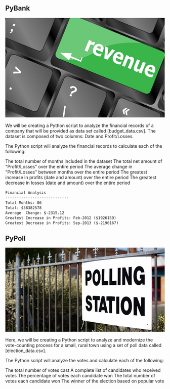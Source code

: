 ## PyBank

![Revenue](Images/revenue-per-lead.jpg)

We will be creating  a Python script to analyze the financial records of a company that will be provided as data set called [budget_data.csv]. The dataset is composed of two columns: Date and Profit/Losses.

The Python script will analyze the financial records to calculate each of the following:

The total number of months included in the dataset
The total net amount of "Profit/Losses" over the entire period
The average change in "Profit/Losses" between months over the entire period
The greatest increase in profits (date and amount) over the entire period
The greatest decrease in losses (date and amount) over the entire period
  ```text
  Financial Analysis
  ----------------------------
  Total Months: 86
  Total: $38382578
  Average  Change: $-2315.12
  Greatest Increase in Profits: Feb-2012 ($1926159)
  Greatest Decrease in Profits: Sep-2013 ($-2196167)
  ```


## PyPoll

![Vote-Counting](Images/Vote_counting.jpg)

Here, we will be creating a Python script to analyze and modernize the vote-counting process for a small, rural town using a set of poll data called [election_data.csv]. 

The Python script will analyze the votes and calculate each of the following:

The total number of votes cast
A complete list of candidates who received votes
The percentage of votes each candidate won
The total number of votes each candidate won
The winner of the election based on popular vote
